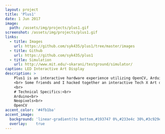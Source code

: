 ```yaml
---
layout: project
title: 'Plus1'
date: 1 Jun 2017
image:  
  path: /assets/img/projects/plus1.gif
screenshot: /assets/img/projects/plus1.gif
links:
  - title: Images
    url: https://github.com/syk435/plus1/tree/master/images
  - title: Github
    url: https://github.com/syk435/plus1
  - title: Simulation
    url: http://www.mit.edu/~skarani/testground/simulator/
caption: LED Interactive Art Display
description: >
    Plus1 is an interactive hardware experience utilizing OpenCV, Arduinos, and Neopixel LEDs.
    <br> Some friends and I hacked together an interactive Tech X Art display that promotes interaction with strangers as you walk by the display<br>
    <br>
    # Technical Specifics:<br>
    Arduino<br>
    Neopixels<br>
    OpenCV
accent_color: '#4fb1ba'
accent_image:
  background: 'linear-gradient(to bottom,#193747 0%,#233e4c 30%,#3c929e 50%,#d5d5d4 70%,#cdccc8 100%)'
  overlay:    true
---
```

